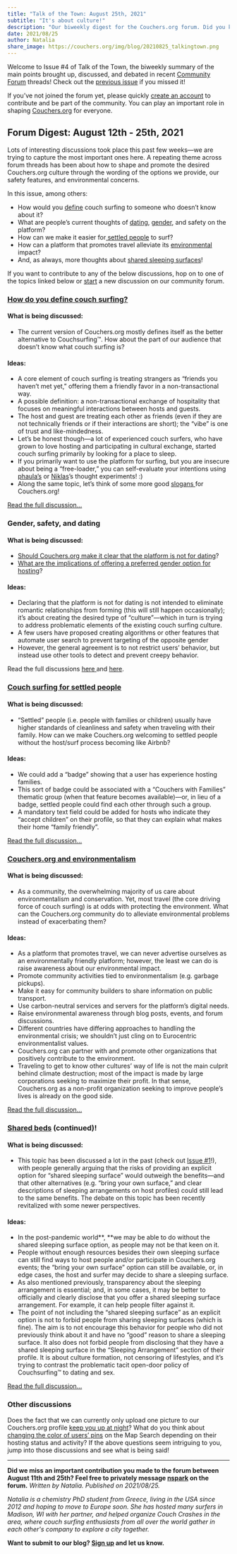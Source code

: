 ```yaml
---
title: "Talk of the Town: August 25th, 2021"
subtitle: "It's about culture!"
description: "Our biweekly digest for the Couchers.org forum. Did you know we have vibrant public discussions about couch surfing and the future of Couchers.org? Everyone is welcome to participate!"
date: 2021/08/25
author: Natalia
share_image: https://couchers.org/img/blog/20210825_talkingtown.png
---
```


Welcome to Issue #4 of Talk of the Town, the biweekly summary of the main points brought up, discussed, and debated in recent [Community Forum](https://community.couchers.org/) threads! Check out the [previous issue](https://couchers.org/blog/2021/08/11/talk-of-the-town/) if you missed it!

If you’ve not joined the forum yet, please quickly [create an account](https://community.couchers.org/) to contribute and be part of the community. You can play an important role in shaping [Couchers.org](https://app.couchers.org/) for everyone.


## Forum Digest: August 12th - 25th, 2021

Lots of interesting discussions took place this past few weeks—we are trying to capture the most important ones here. A repeating theme across forum threads has been about how to shape and promote the desired Couchers.org culture through the wording of the options we provide, our safety features, and environmental concerns.

In this issue, among others:



* How would you [define](https://community.couchers.org/t/how-do-you-define-couch-surfing/1444) couch surfing to someone who doesn’t know about it?
* What are people’s current thoughts of [dating](https://community.couchers.org/t/should-couchers-org-make-it-clear-that-the-platform-is-not-for-dating/206/45), [gender](https://community.couchers.org/t/preferred-gender-option-for-hosting/1312/65), and safety on the platform?
* How can we make it easier for[ settled people](https://community.couchers.org/t/couchsurfing-for-settled-people/826/4) to surf?
* How can a platform that promotes travel alleviate its [environmental](https://community.couchers.org/t/couchers-and-environmentalism/1450) impact?
* And, as always, more thoughts about [shared sleeping surfaces](https://community.couchers.org/t/shared-beds/550/38)!

If you want to contribute to any of the below discussions, hop on to one of the topics linked below or [start](https://community.couchers.org/) a new discussion on our community forum. 


### [How do you define couch surfing?](https://community.couchers.org/t/how-do-you-define-couch-surfing/1444)


#### What is being discussed:



* The current version of Couchers.org mostly defines itself as the better alternative to Couchsurfing™. How about the part of our audience that doesn’t know what couch surfing is?


#### Ideas:



* A core element of couch surfing is treating strangers as “friends you haven’t met yet,” offering them a friendly favor in a non-transactional way.
* A possible definition: a non-transactional exchange of hospitality that focuses on meaningful interactions between hosts and guests.
* The host and guest are treating each other as friends (even if they are not technically friends or if their interactions are short); the “vibe” is one of trust and like-mindedness.
* Let’s be honest though—a lot of experienced couch surfers,  who have grown to love hosting and participating in cultural exchange, started couch surfing primarily by looking for a place to sleep.
* If you primarily want to use the platform for surfing, but you are insecure about being a “free-loader,” you can self-evaluate your intentions using [phaula’s](https://community.couchers.org/t/how-do-you-define-couch-surfing/1444/12) or [Niklas](https://community.couchers.org/t/how-do-you-define-couch-surfing/1444/13)’s thought experiments! :)
* Along the same topic, let’s think of some more good [slogans ](https://community.couchers.org/t/slogan-for-couchers-org-any-suggestions/1432/18)for Couchers.org!

[Read the full discussion...](https://community.couchers.org/t/how-do-you-define-couch-surfing/1444)


### Gender, safety, and dating


#### What is being discussed:



* [Should Couchers.org make it clear that the platform is not for dating](https://community.couchers.org/t/should-couchers-org-make-it-clear-that-the-platform-is-not-for-dating/206/45)?
* [What are the implications of offering a preferred gender option for hosting](https://community.couchers.org/t/preferred-gender-option-for-hosting/1312/65)?


#### Ideas:



* Declaring that the platform is not for dating is not intended to eliminate romantic relationships from forming (this will still happen occasionally); it’s about creating the desired type of “culture”—which in turn is trying to address problematic elements of the existing couch surfing culture.
* A few users have proposed creating algorithms or other features that automate user search to prevent targeting of the opposite gender
* However, the general agreement is to not restrict users’ behavior, but instead use other tools to detect and prevent creepy behavior.

Read the full discussions [here ](https://community.couchers.org/t/should-couchers-org-make-it-clear-that-the-platform-is-not-for-dating/206/45)and [here](https://community.couchers.org/t/preferred-gender-option-for-hosting/1312/65).


### [Couch surfing for settled people](https://community.couchers.org/t/couchsurfing-for-settled-people/826/4)


#### What is being discussed:



* “Settled” people (i.e. people with families or children) usually have higher standards of cleanliness and safety when traveling with their family. How can we make Couchers.org welcoming to settled people without the host/surf process becoming like Airbnb?


#### Ideas:



* We could add a “badge” showing that a user has experience hosting families.
* This sort of badge could be associated with a “Couchers with Families” thematic group (when that feature becomes available)—or, in lieu of a badge, settled people could find each other through such a group.
* A mandatory text field could be added for hosts who indicate they “accept children” on their profile, so that they can explain what makes their home “family friendly”.

[Read the full discussion…](https://community.couchers.org/t/couchsurfing-for-settled-people/826/4)


### [Couchers.org and environmentalism](https://community.couchers.org/t/couchers-and-environmentalism/1450)


#### What is being discussed:



* As a community, the overwhelming majority of us care about environmentalism and conservation. Yet, most travel (the core driving force of couch surfing) is at odds with protecting the environment. What can the Couchers.org community do to alleviate environmental problems instead of exacerbating them?


#### Ideas:



* As a platform that promotes travel, we can never advertise ourselves as an environmentally friendly platform; however, the least we can do is raise awareness about our environmental impact.
* Promote community activities tied to environmentalism (e.g. garbage pickups).
* Make it easy for community builders to share information on public transport.
* Use carbon-neutral services and servers for the platform’s digital needs.
* Raise environmental awareness through blog posts, events, and forum discussions.
* Different countries have differing approaches to handling the environmental crisis; we shouldn’t just cling on to Eurocentric environmentalist values.
* Couchers.org can partner with and promote other organizations that positively contribute to the environment.
* Traveling to get to know other cultures’ way of life is not the main culprit behind climate destruction; most of the impact is made by large corporations seeking to maximize their profit. In that sense, Couchers.org as a non-profit organization seeking to improve people’s lives is already on the good side.

[Read the full discussion...](https://community.couchers.org/t/couchers-and-environmentalism/1450)


### [Shared beds](https://community.couchers.org/t/shared-beds/550/38) (continued)!


#### What is being discussed:



* This topic has been discussed a lot in the past (check out [Issue #1](https://couchers.org/blog/2021/07/17/talk-of-the-town/#:~:text=the%20full%20discussion...-,Shared%20beds,-What%20is%20being)!), with people generally arguing that the risks of providing an explicit option for “shared sleeping surface” would outweigh the benefits—and that other alternatives (e.g. “bring your own surface,” and clear descriptions of sleeping arrangements on host profiles) could still lead to the same benefits. The debate on this topic has been recently revitalized with some newer perspectives.


#### Ideas:



* In the post-pandemic world**, **we may be able to do without the shared sleeping surface option, as people may not be that keen on it.
* People without enough resources besides their own sleeping surface can still find ways to host people and/or participate in Couchers.org events; the “bring your own surface” option can still be available, or, in edge cases, the host and surfer may decide to share a sleeping surface.
* As also mentioned previously, transparency about the sleeping arrangement is essential; and, in some cases, it may be better to officially and clearly disclose that you offer a shared sleeping surface arrangement. For example, it can help people filter against it.
* The point of not including the “shared sleeping surface” as an explicit option is not to forbid people from sharing sleeping surfaces (which is fine). The aim is to not encourage this behavior for people who did not previously think about it and have no “good” reason to share a sleeping surface. It also does not forbid people from disclosing that they have a shared sleeping surface in the “Sleeping Arrangement” section of their profile. It is about culture formation, not censoring of lifestyles, and it’s trying to contrast the problematic tacit open-door policy of Couchsurfing™ to dating and sex.

[Read the full discussion...](https://community.couchers.org/t/shared-beds/550/38)


### Other discussions

Does the fact that we can currently only upload one picture to our Couchers.org profile [keep you up at night](https://community.couchers.org/t/how-many-profile-photos-should-users-be-allowed-to-upload/65/20)? What do you think about [changing the color of users’ pins](https://community.couchers.org/t/different-colors-for-pins-on-the-map-according-to-host-status/1451) on the Map Search depending on their hosting status and activity? If the above questions seem intriguing to you, jump into those discussions and see what is being said! 

_______________________________________________

**Did we miss an important contribution you made to the forum between August 11th and 25th? Feel free to privately message [nspark](https://community.couchers.org/u/n.spark) on the forum.**
_Written by Natalia. Published on 2021/08/25._

_Natalia is a chemistry PhD student from Greece, living in the USA since 2012 and hoping to move to Europe soon. She has hosted many surfers in Madison, WI with her partner, and helped organize Couch Crashes in the area, where couch surfing enthusiasts from all over the world gather in each other's company to explore a city together._

**Want to submit to our blog? [Sign up](/volunteer) and let us know.**
